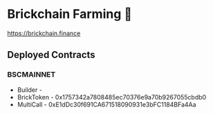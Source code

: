 # Brickchain Farming 🥞

https://brickchain.finance

## Deployed Contracts

### BSCMAINNET

- Builder -
- BrickToken - 0x1757342a7808485ec70376e9a70b9267055cbdb0
- MultiCall - 0xE1dDc30f691CA671518090931e3bFC1184BFa4Aa
